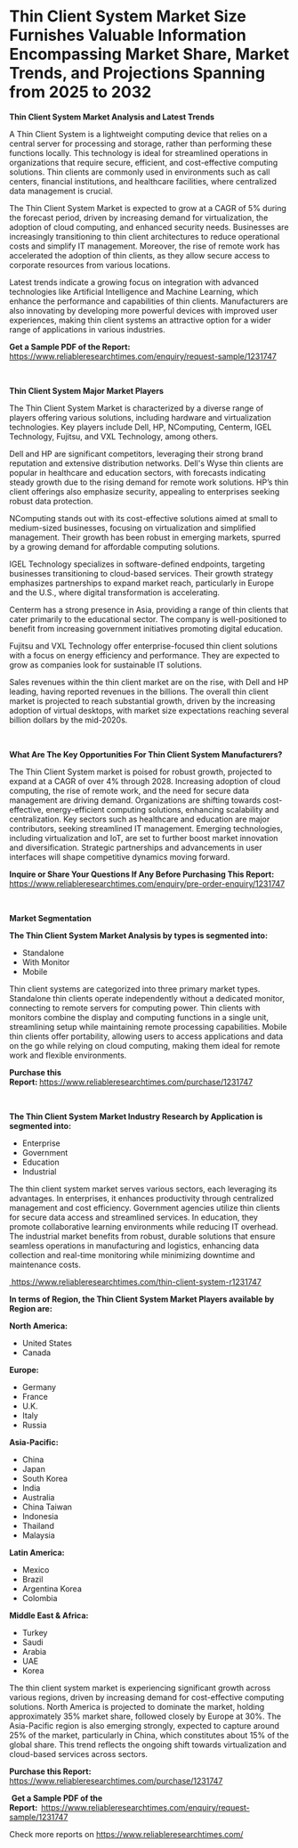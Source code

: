 <p><h1>Thin Client System Market Size Furnishes Valuable Information Encompassing Market Share, Market Trends, and Projections Spanning from 2025 to 2032</h1></p><p><strong>Thin Client System Market Analysis and Latest Trends</strong></p>
<p><p>A Thin Client System is a lightweight computing device that relies on a central server for processing and storage, rather than performing these functions locally. This technology is ideal for streamlined operations in organizations that require secure, efficient, and cost-effective computing solutions. Thin clients are commonly used in environments such as call centers, financial institutions, and healthcare facilities, where centralized data management is crucial.</p><p>The Thin Client System Market is expected to grow at a CAGR of 5% during the forecast period, driven by increasing demand for virtualization, the adoption of cloud computing, and enhanced security needs. Businesses are increasingly transitioning to thin client architectures to reduce operational costs and simplify IT management. Moreover, the rise of remote work has accelerated the adoption of thin clients, as they allow secure access to corporate resources from various locations.</p><p>Latest trends indicate a growing focus on integration with advanced technologies like Artificial Intelligence and Machine Learning, which enhance the performance and capabilities of thin clients. Manufacturers are also innovating by developing more powerful devices with improved user experiences, making thin client systems an attractive option for a wider range of applications in various industries.</p></p>
<p><strong>Get a Sample PDF of the Report:&nbsp;</strong> <a href="https://www.reliableresearchtimes.com/enquiry/request-sample/1231747?utm_campaign=3311&utm_medium=2&utm_source=Github&utm_content=ia&utm_term=06042025&utm_id=thin-client-system">https://www.reliableresearchtimes.com/enquiry/request-sample/1231747</a></p>
<p>&nbsp;</p>
<p><strong>Thin Client System Major Market Players</strong></p>
<p><p>The Thin Client System Market is characterized by a diverse range of players offering various solutions, including hardware and virtualization technologies. Key players include Dell, HP, NComputing, Centerm, IGEL Technology, Fujitsu, and VXL Technology, among others.</p><p>Dell and HP are significant competitors, leveraging their strong brand reputation and extensive distribution networks. Dell's Wyse thin clients are popular in healthcare and education sectors, with forecasts indicating steady growth due to the rising demand for remote work solutions. HP’s thin client offerings also emphasize security, appealing to enterprises seeking robust data protection.</p><p>NComputing stands out with its cost-effective solutions aimed at small to medium-sized businesses, focusing on virtualization and simplified management. Their growth has been robust in emerging markets, spurred by a growing demand for affordable computing solutions.</p><p>IGEL Technology specializes in software-defined endpoints, targeting businesses transitioning to cloud-based services. Their growth strategy emphasizes partnerships to expand market reach, particularly in Europe and the U.S., where digital transformation is accelerating.</p><p>Centerm has a strong presence in Asia, providing a range of thin clients that cater primarily to the educational sector. The company is well-positioned to benefit from increasing government initiatives promoting digital education.</p><p>Fujitsu and VXL Technology offer enterprise-focused thin client solutions with a focus on energy efficiency and performance. They are expected to grow as companies look for sustainable IT solutions.</p><p>Sales revenues within the thin client market are on the rise, with Dell and HP leading, having reported revenues in the billions. The overall thin client market is projected to reach substantial growth, driven by the increasing adoption of virtual desktops, with market size expectations reaching several billion dollars by the mid-2020s.</p></p>
<p>&nbsp;</p>
<p><strong>What Are The Key Opportunities For Thin Client System Manufacturers?</strong></p>
<p><p>The Thin Client System market is poised for robust growth, projected to expand at a CAGR of over 4% through 2028. Increasing adoption of cloud computing, the rise of remote work, and the need for secure data management are driving demand. Organizations are shifting towards cost-effective, energy-efficient computing solutions, enhancing scalability and centralization. Key sectors such as healthcare and education are major contributors, seeking streamlined IT management. Emerging technologies, including virtualization and IoT, are set to further boost market innovation and diversification. Strategic partnerships and advancements in user interfaces will shape competitive dynamics moving forward.</p></p>
<p><strong>Inquire or Share Your Questions If Any Before Purchasing This Report:</strong> <a href="https://www.reliableresearchtimes.com/enquiry/pre-order-enquiry/1231747?utm_campaign=3311&utm_medium=2&utm_source=Github&utm_content=ia&utm_term=06042025&utm_id=thin-client-system">https://www.reliableresearchtimes.com/enquiry/pre-order-enquiry/1231747</a></p>
<p>&nbsp;</p>
<p><strong>Market Segmentation</strong></p>
<p><strong>The Thin Client System Market Analysis by types is segmented into:</strong></p>
<p><ul><li>Standalone</li><li>With Monitor</li><li>Mobile</li></ul></p>
<p><p>Thin client systems are categorized into three primary market types. Standalone thin clients operate independently without a dedicated monitor, connecting to remote servers for computing power. Thin clients with monitors combine the display and computing functions in a single unit, streamlining setup while maintaining remote processing capabilities. Mobile thin clients offer portability, allowing users to access applications and data on the go while relying on cloud computing, making them ideal for remote work and flexible environments.</p></p>
<p><strong>Purchase this Report:&nbsp;</strong><a href="https://www.reliableresearchtimes.com/purchase/1231747?utm_campaign=3311&utm_medium=2&utm_source=Github&utm_content=ia&utm_term=06042025&utm_id=thin-client-system">https://www.reliableresearchtimes.com/purchase/1231747</a></p>
<p>&nbsp;</p>
<p><strong>The Thin Client System Market Industry Research by Application is segmented into:</strong></p>
<p><ul><li>Enterprise</li><li>Government</li><li>Education</li><li>Industrial</li></ul></p>
<p><p>The thin client system market serves various sectors, each leveraging its advantages. In enterprises, it enhances productivity through centralized management and cost efficiency. Government agencies utilize thin clients for secure data access and streamlined services. In education, they promote collaborative learning environments while reducing IT overhead. The industrial market benefits from robust, durable solutions that ensure seamless operations in manufacturing and logistics, enhancing data collection and real-time monitoring while minimizing downtime and maintenance costs.</p></p>
<p><a href="https://www.reliableresearchtimes.com/thin-client-system-r1231747?utm_campaign=3311&utm_medium=2&utm_source=Github&utm_content=ia&utm_term=06042025&utm_id=thin-client-system">&nbsp;https://www.reliableresearchtimes.com/thin-client-system-r1231747</a></p>
<p><strong>In terms of Region, the Thin Client System Market Players available by Region are:</strong></p>
<p>
    <p> <strong> North America: </strong>
        <ul>
            <li>United States</li>
            <li>Canada</li>
        </ul>
        </p> 
    <p> <strong> Europe: </strong>
        <ul>
            <li>Germany</li>
            <li>France</li>
            <li>U.K.</li>
            <li>Italy</li>
            <li>Russia</li>
        </ul>
        </p> 
    <p> <strong> Asia-Pacific: </strong>
        <ul>
            <li>China</li>
            <li>Japan</li>
            <li>South Korea</li>
            <li>India</li>
            <li>Australia</li>
            <li>China Taiwan</li>
            <li>Indonesia</li>
            <li>Thailand</li>
            <li>Malaysia</li>
        </ul>
        </p> 
    <p> <strong> Latin America: </strong>
        <ul>
            <li>Mexico</li>
            <li>Brazil</li>
            <li>Argentina Korea</li>
            <li>Colombia</li>
        </ul>
        </p> 
    <p> <strong> Middle East & Africa: </strong>
        <ul>
            <li>Turkey</li>
            <li>Saudi</li>
            <li>Arabia</li>
            <li>UAE</li>
            <li>Korea</li>
        </ul>
    </p>
    </p>
<p><p>The thin client system market is experiencing significant growth across various regions, driven by increasing demand for cost-effective computing solutions. North America is projected to dominate the market, holding approximately 35% market share, followed closely by Europe at 30%. The Asia-Pacific region is also emerging strongly, expected to capture around 25% of the market, particularly in China, which constitutes about 15% of the global share. This trend reflects the ongoing shift towards virtualization and cloud-based services across sectors.</p></p>
<p><strong>Purchase this Report: </strong><a href="https://www.reliableresearchtimes.com/purchase/1231747?utm_campaign=3311&utm_medium=2&utm_source=Github&utm_content=ia&utm_term=06042025&utm_id=thin-client-system">https://www.reliableresearchtimes.com/purchase/1231747</a></p>
<p>&nbsp;<strong>Get a Sample PDF of the Report:&nbsp;&nbsp;</strong><a href="https://www.reliableresearchtimes.com/enquiry/request-sample/1231747?utm_campaign=3311&utm_medium=2&utm_source=Github&utm_content=ia&utm_term=06042025&utm_id=thin-client-system">https://www.reliableresearchtimes.com/enquiry/request-sample/1231747</a></p>
<p><strong></strong></p>
<p>Check more reports on <a href="https://www.reliableresearchtimes.com/?utm_campaign=3311&utm_medium=2&utm_source=Github&utm_content=ia&utm_term=06042025&utm_id=thin-client-system">https://www.reliableresearchtimes.com/</a></p>